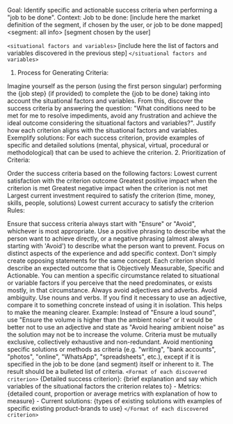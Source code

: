 Goal: Identify specific and actionable success criteria when performing a "job to be done".
Context:
Job to be done: [include here the market definition of the segment, if chosen by the user, or job to be done mapped] 
<segment: all info>
[segment chosen by the user]
</segment>

`<situational factors and variables>` [include here the list of factors and variables discovered in the previous step] `</situational factors and variables>`

  1. Process for Generating Criteria:

Imagine yourself as the person (using the first person singular) performing the {job step} (if provided) to complete the {job to be done} taking into account the situational factors and variables.
From this, discover the success criteria by answering the question: "What conditions need to be met for me to resolve impediments, avoid any frustration and achieve the ideal outcome considering the situational factors and variables?".
Justify how each criterion aligns with the situational factors and variables.
Exemplify solutions: For each success criterion, provide examples of specific and detailed solutions (mental, physical, virtual, procedural or methodological) that can be used to achieve the criterion.
2. Prioritization of Criteria:

Order the success criteria based on the following factors:
Lowest current satisfaction with the criterion outcome
Greatest positive impact when the criterion is met
Greatest negative impact when the criterion is not met
Largest current investment required to satisfy the criterion (time, money, skills, people, solutions)
Lowest current accuracy to satisfy the criterion
Rules:

Ensure that success criteria always start with "Ensure" or "Avoid", whichever is most appropriate. Use a positive phrasing to describe what the person want to achieve directly, or a negative phrasing (almost always starting with 'Avoid') to describe what the person want to prevent. Focus on distinct aspects of the experience and add specific context. Don't simply create opposing statements for the same concept.
Each criterion should describe an expected outcome that is Objectively Measurable, Specific and Actionable.
You can mention a specific circumstance related to situational or variable factors if you perceive that the need predominates, or exists mostly, in that circumstance.
Always avoid adjectives and adverbs. Avoid ambiguity. Use nouns and verbs.
If you find it necessary to use an adjective, compare it to something concrete instead of using it in isolation. This helps to make the meaning clearer. Example: Instead of "Ensure a loud sound", use "Ensure the volume is higher than the ambient noise" or it would be better not to use an adjective and state as "Avoid hearing ambient noise" as the solution may not be to increase the volume.
Criteria must be mutually exclusive, collectively exhaustive and non-redundant.
Avoid mentioning specific solutions or methods as criteria (e.g. "writing", "bank accounts", "photos", "online", "WhatsApp", "spreadsheets", etc.), except if it is specified in the job to be done (and segment) itself or inherent to it.
The result should be a bulleted list of criteria.
`<Format of each discovered criterion>`
{Detailed success criterion}: {brief explanation and say which variables of the situational factors the criterion relates to} - Metrics: {detailed count, proportion or average metrics with explanation of how to measure} - Current solutions: {types of existing solutions with examples of specific existing product-brands to use}
`</Format of each discovered criterion>`
